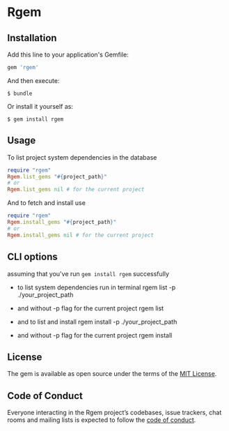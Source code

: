# Rgem

<!-- Welcome to your new gem! In this directory, you'll find the files you need to be able to package up your Ruby library into a gem. Put your Ruby code in the file `lib/rgem`. To experiment with that code, run `bin/console` for an interactive prompt.

TODO: Delete this and the text above, and describe your gem -->

## Installation

Add this line to your application's Gemfile:

```ruby
gem 'rgem'
```

And then execute:

    $ bundle

Or install it yourself as:

    $ gem install rgem

## Usage
To list project system dependencies in the database
```ruby
require "rgem"
Rgem.list_gems "#{project_path}"
# or
Rgem.list_gems nil # for the current project
```

And to fetch and install use
```ruby
require "rgem"
Rgem.install_gems "#{project_path}"
# or
Rgem.install_gems nil # for the current project
```

## CLI options
assuming that you've run `gem install rgem` successfully 
- to list system dependencies run in terminal
      rgem list -p ./your_project_path
- and without -p flag for the current project
      rgem list

- and to list and install
      rgem install -p ./your_project_path
- and without -p flag for the current project
      rgem install


<!-- ## Development

After checking out the repo, run `bin/setup` to install dependencies. You can also run `bin/console` for an interactive prompt that will allow you to experiment.

To install this gem onto your local machine, run `bundle exec rake install`. To release a new version, update the version number in `version.rb`, and then run `bundle exec rake release`, which will create a git tag for the version, push git commits and tags, and push the `.gem` file to [rubygems.org](https://rubygems.org). -->

<!-- ## Contributing

Bug reports and pull requests are welcome on GitHub at https://github.com/[USERNAME]/rgem. This project is intended to be a safe, welcoming space for collaboration, and contributors are expected to adhere to the [Contributor Covenant](http://contributor-covenant.org) code of conduct. -->

## License

The gem is available as open source under the terms of the [MIT License](https://opensource.org/licenses/MIT).

## Code of Conduct

Everyone interacting in the Rgem project’s codebases, issue trackers, chat rooms and mailing lists is expected to follow the [code of conduct](https://github.com/[USERNAME]/rgem/blob/master/CODE_OF_CONDUCT.md).
